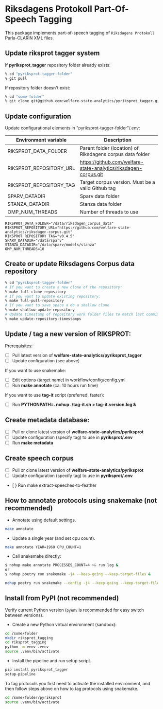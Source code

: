 # Riksdagens Protokoll Part-Of-Speech Tagging

This package implements part-of-speech tagging of `Riksdagens Protokoll` Parla-CLARIN XML files.

## Update riksprot tagger system

If **pyriksprot_tagger** repository folder already exists:

```bash
% cd "pyriksprot-tagger-folder"
% git pull
```

If repository folder doesn't exist:

```bash
% cd "some-folder"
% git clone git@github.com:welfare-state-analytics/pyriksprot_tagger.git
```

## Update configuration

Update configurational elements in "pyriksprot-tagger-folder"/.env:

| Environment variable | Description |
| --- | --- |
| RIKSPROT_DATA_FOLDER | Parent folder (location) of Riksdagens corpus data folder |
| RIKSPROT_REPOSITORY_URL |  https://github.com/welfare-state-analytics/riksdagen-corpus.git |
| RIKSPROT_REPOSITORY_TAG | Target corpus version. Must be a valid Github tag |
| SPARV_DATADIR | Sparv data folder |
| STANZA_DATADIR | Stanza data folder |
| OMP_NUM_THREADS | Number of threads to use |

```env
RIKSPROT_DATA_FOLDER="/data/riksdagen_corpus_data"
RIKSPROT_REPOSITORY_URL="https://github.com/welfare-state-analytics/riksdagen-corpus.git"
RIKSPROT_REPOSITORY_TAG="v0.4.5"
SPARV_DATADIR="/data/sparv"
STANZA_DATADIR="/data/sparv/models/stanza"
OMP_NUM_THREADS=10
```

## Create or update Riksdagens Corpus data repository

```bash
% cd "pyriksprot-tagger-folder"
# If you want to create a new clone of the repository:
% make full-clone-repository
# If you want to update existing repository:
% make full-pull-repository
# If you want to save space a do a shallow clone
% make shallow-update-repository
# Update timestamp of repository work folder files to match last commit timestamp (important!):
% make update-repository-timestamps
```

## Update / tag a new version of RIKSPROT:

Prerequisites:
 - [ ] Pull latest version of **welfare-state-analytics/pyriksprot_tagger**
 - [ ] Update configuration (see above)

If you want to use snakemake:
 - [ ] Edit options (target name) in workflow/config/config.yml
 - [ ] Run **make annotate** (ca: 10 hours run time)

If you want to use **tag-it** script (preferred, faster):

 - [ ] Run **PYTHONPATH=. nohup ./tag-it.sh > tag-it.version.log &**

## Create metadata database:

 - [ ] Pull or clone latest version of **welfare-state-analytics/pyriksprot**
 - [ ] Update configuration (specify tag) to use in **pyriksprot/.env**
 - [ ] Run **make metadata**

## Create speech corpus

 - [ ] Pull or clone latest version of **welfare-state-analytics/pyriksprot**
 - [ ] Update configuration (specify tag) to use in **pyriksprot/.env**
 - [ } Run make extract-speeches-to-feather


## How to annotate protocols using snakemake (not recommended)


 - Annotate using default settings.
```bash
make annotate
```

 - Update a single year (and set cpu count).

```bash
make annotate YEAR=1960 CPU_COUNT=1
```

 - Call snakemake directly:

```bash
$ nohup make annotate PROCESSES_COUNT=4 >& run.log &
or
$ nohup poetry run snakemake -j4 --keep-going --keep-target-files &
```

```bash
nohup poetry run snakemake --config -j4 --keep-going --keep-target-files &
```

## Install from PyPI (not recommended)

Verify current Python version (`pyenv` is recommended for easy switch between versions).

 - Create a new Python virtual environment (sandbox):

```bash
cd /some/folder
mkdir riksprot_tagging
cd riksprot_tagging
python -m venv .venv
source .venv/bin/activate
```

 - Install the pipeline and run setup script.

```bash
pip install pyriksprot_tagger
setup-pipeline
```

To tag protocols you first need to activate the installed environment, and then follow steps above on how to tag protocols using snakemake.


```bash
cd /some/folder/pyriksprot
source .venv/bin/activate
```
